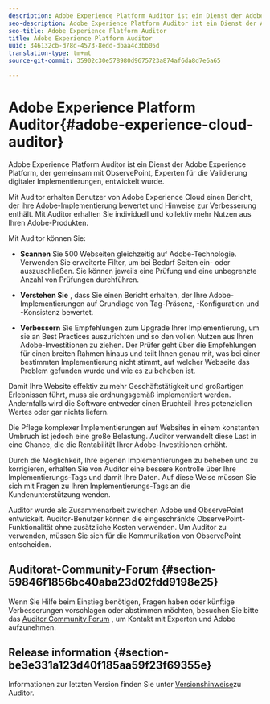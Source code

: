 ```yaml
---
description: Adobe Experience Platform Auditor ist ein Dienst der Adobe Experience Platform, der gemeinsam mit ObservePoint, Experten für die Validierung digitaler Implementierungen, entwickelt wurde.
seo-description: Adobe Experience Platform Auditor ist ein Dienst der Adobe Experience Platform, der gemeinsam mit ObservePoint, Experten für die Validierung digitaler Implementierungen, entwickelt wurde.
seo-title: Adobe Experience Platform Auditor
title: Adobe Experience Platform Auditor
uuid: 346132cb-d78d-4573-8edd-dbaa4c3bb05d
translation-type: tm+mt
source-git-commit: 35902c30e578980d9675723a874af6da8d7e6a65

---
```



# Adobe Experience Platform Auditor{#adobe-experience-cloud-auditor}

Adobe Experience Platform Auditor ist ein Dienst der Adobe Experience Platform, der gemeinsam mit ObservePoint, Experten für die Validierung digitaler Implementierungen, entwickelt wurde.

Mit Auditor erhalten Benutzer von Adobe Experience Cloud einen Bericht, der ihre Adobe-Implementierung bewertet und Hinweise zur Verbesserung enthält. Mit Auditor erhalten Sie individuell und kollektiv mehr Nutzen aus Ihren Adobe-Produkten.

Mit Auditor können Sie:

* **Scannen** Sie 500 Webseiten gleichzeitig auf Adobe-Technologie. Verwenden Sie erweiterte Filter, um bei Bedarf Seiten ein- oder auszuschließen. Sie können jeweils eine Prüfung und eine unbegrenzte Anzahl von Prüfungen durchführen.

* **Verstehen Sie** , dass Sie einen Bericht erhalten, der Ihre Adobe-Implementierungen auf Grundlage von Tag-Präsenz, -Konfiguration und -Konsistenz bewertet.

* **Verbessern** Sie Empfehlungen zum Upgrade Ihrer Implementierung, um sie an Best Practices auszurichten und so den vollen Nutzen aus Ihren Adobe-Investitionen zu ziehen. Der Prüfer geht über die Empfehlungen für einen breiten Rahmen hinaus und teilt Ihnen genau mit, was bei einer bestimmten Implementierung nicht stimmt, auf welcher Webseite das Problem gefunden wurde und wie es zu beheben ist.

Damit Ihre Website effektiv zu mehr Geschäftstätigkeit und großartigen Erlebnissen führt, muss sie ordnungsgemäß implementiert werden. Andernfalls wird die Software entweder einen Bruchteil ihres potenziellen Wertes oder gar nichts liefern.

Die Pflege komplexer Implementierungen auf Websites in einem konstanten Umbruch ist jedoch eine große Belastung. Auditor verwandelt diese Last in eine Chance, die die Rentabilität Ihrer Adobe-Investitionen erhöht.

Durch die Möglichkeit, Ihre eigenen Implementierungen zu beheben und zu korrigieren, erhalten Sie von Auditor eine bessere Kontrolle über Ihre Implementierungs-Tags und damit Ihre Daten. Auf diese Weise müssen Sie sich mit Fragen zu Ihren Implementierungs-Tags an die Kundenunterstützung wenden.

Auditor wurde als Zusammenarbeit zwischen Adobe und ObservePoint entwickelt. Auditor-Benutzer können die eingeschränkte ObservePoint-Funktionalität ohne zusätzliche Kosten verwenden. Um Auditor zu verwenden, müssen Sie sich für die Kommunikation von ObservePoint entscheiden.

## Auditorat-Community-Forum {#section-59846f1856bc40aba23d02fdd9198e25}

Wenn Sie Hilfe beim Einstieg benötigen, Fragen haben oder künftige Verbesserungen vorschlagen oder abstimmen möchten, besuchen Sie bitte das [Auditor Community Forum](https://forums.adobe.com/community/experience-cloud/platform/core-services/activation-service/auditor) , um Kontakt mit Experten und Adobe aufzunehmen.

## Release information {#section-be3e331a123d40f185aa59f23f69355e}

Informationen zur letzten Version finden Sie unter [Versionshinweise](release-notes.md#topic-8fa9e41bc3a54240b1873cebe36b75b1)zu Auditor.

